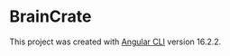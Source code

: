 # BrainCrate

This project was created with [Angular CLI](https://github.com/angular/angular-cli) version 16.2.2.
